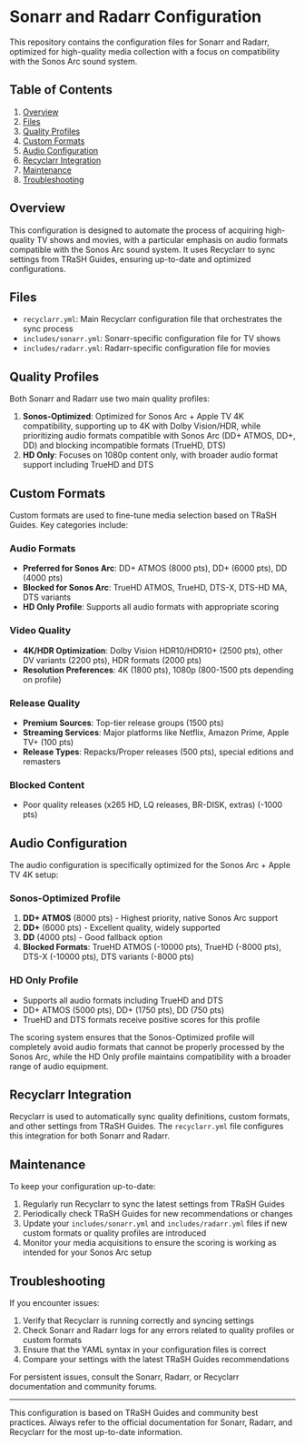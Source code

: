 # Sonarr and Radarr Configuration

This repository contains the configuration files for Sonarr and Radarr, optimized for high-quality media collection with a focus on compatibility with the Sonos Arc sound system.

## Table of Contents

1. [Overview](#overview)
2. [Files](#files)
3. [Quality Profiles](#quality-profiles)
4. [Custom Formats](#custom-formats)
5. [Audio Configuration](#audio-configuration)
6. [Recyclarr Integration](#recyclarr-integration)
7. [Maintenance](#maintenance)
8. [Troubleshooting](#troubleshooting)

## Overview

This configuration is designed to automate the process of acquiring high-quality TV shows and movies, with a particular emphasis on audio formats compatible with the Sonos Arc sound system. It uses Recyclarr to sync settings from TRaSH Guides, ensuring up-to-date and optimized configurations.

## Files

- `recyclarr.yml`: Main Recyclarr configuration file that orchestrates the sync process
- `includes/sonarr.yml`: Sonarr-specific configuration file for TV shows
- `includes/radarr.yml`: Radarr-specific configuration file for movies

## Quality Profiles

Both Sonarr and Radarr use two main quality profiles:

1. **Sonos-Optimized**: Optimized for Sonos Arc + Apple TV 4K compatibility, supporting up to 4K with Dolby Vision/HDR, while prioritizing audio formats compatible with Sonos Arc (DD+ ATMOS, DD+, DD) and blocking incompatible formats (TrueHD, DTS)
2. **HD Only**: Focuses on 1080p content only, with broader audio format support including TrueHD and DTS

## Custom Formats

Custom formats are used to fine-tune media selection based on TRaSH Guides. Key categories include:

### Audio Formats
- **Preferred for Sonos Arc**: DD+ ATMOS (8000 pts), DD+ (6000 pts), DD (4000 pts)
- **Blocked for Sonos Arc**: TrueHD ATMOS, TrueHD, DTS-X, DTS-HD MA, DTS variants
- **HD Only Profile**: Supports all audio formats with appropriate scoring

### Video Quality
- **4K/HDR Optimization**: Dolby Vision HDR10/HDR10+ (2500 pts), other DV variants (2200 pts), HDR formats (2000 pts)
- **Resolution Preferences**: 4K (1800 pts), 1080p (800-1500 pts depending on profile)

### Release Quality
- **Premium Sources**: Top-tier release groups (1500 pts)
- **Streaming Services**: Major platforms like Netflix, Amazon Prime, Apple TV+ (100 pts)
- **Release Types**: Repacks/Proper releases (500 pts), special editions and remasters

### Blocked Content
- Poor quality releases (x265 HD, LQ releases, BR-DISK, extras) (-1000 pts)

## Audio Configuration

The audio configuration is specifically optimized for the Sonos Arc + Apple TV 4K setup:

### Sonos-Optimized Profile
1. **DD+ ATMOS** (8000 pts) - Highest priority, native Sonos Arc support
2. **DD+** (6000 pts) - Excellent quality, widely supported
3. **DD** (4000 pts) - Good fallback option
4. **Blocked Formats**: TrueHD ATMOS (-10000 pts), TrueHD (-8000 pts), DTS-X (-10000 pts), DTS variants (-8000 pts)

### HD Only Profile
- Supports all audio formats including TrueHD and DTS
- DD+ ATMOS (5000 pts), DD+ (1750 pts), DD (750 pts)
- TrueHD and DTS formats receive positive scores for this profile

The scoring system ensures that the Sonos-Optimized profile will completely avoid audio formats that cannot be properly processed by the Sonos Arc, while the HD Only profile maintains compatibility with a broader range of audio equipment.

## Recyclarr Integration

Recyclarr is used to automatically sync quality definitions, custom formats, and other settings from TRaSH Guides. The `recyclarr.yml` file configures this integration for both Sonarr and Radarr.

## Maintenance

To keep your configuration up-to-date:

1. Regularly run Recyclarr to sync the latest settings from TRaSH Guides
2. Periodically check TRaSH Guides for new recommendations or changes
3. Update your `includes/sonarr.yml` and `includes/radarr.yml` files if new custom formats or quality profiles are introduced
4. Monitor your media acquisitions to ensure the scoring is working as intended for your Sonos Arc setup

## Troubleshooting

If you encounter issues:

1. Verify that Recyclarr is running correctly and syncing settings
2. Check Sonarr and Radarr logs for any errors related to quality profiles or custom formats
3. Ensure that the YAML syntax in your configuration files is correct
4. Compare your settings with the latest TRaSH Guides recommendations

For persistent issues, consult the Sonarr, Radarr, or Recyclarr documentation and community forums.

---

This configuration is based on TRaSH Guides and community best practices. Always refer to the official documentation for Sonarr, Radarr, and Recyclarr for the most up-to-date information.